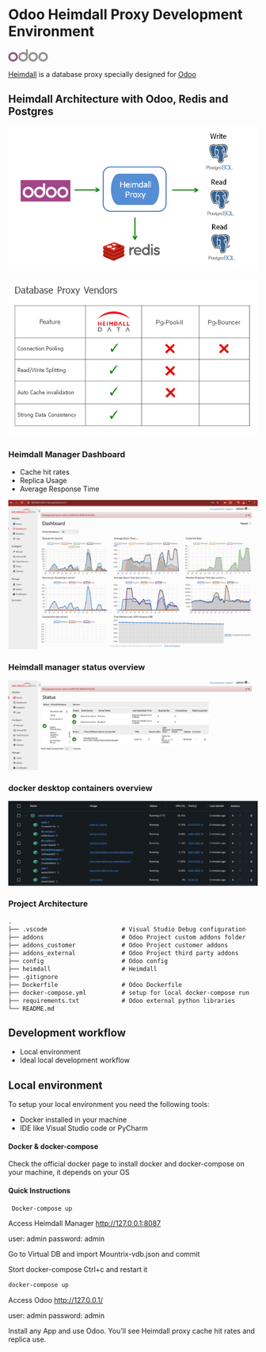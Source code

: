 # Odoo Heimdall Proxy Development Environment

<img src="./readme/odoo_logo.png" alt="Odoo"/> 
 
[Heimdall](https://www.heimdalldata.com/odoo/) is a database proxy specially designed for [Odoo](https://www.odoo.com)

## Heimdall Architecture with Odoo, Redis and Postgres

![](./readme/odoo-heimdall-proxy-diagram.png)

![](./readme/odoo-heimdall-features.png)

### Heimdall Manager Dashboard

- Cache hit rates
- Replica Usage
- Average Response Time

![](./readme/odoo-heimdall-metrics.png)

### Heimdall manager status overview

![](./readme/odoo-heimdall-status.png)

### docker desktop containers overview

![](./readme/odoo-heimdall-docker-desktop.png)

### Project Architecture

    .
    ├── .vscode                     # Visual Studio Debug configuration
    ├── addons                      # Odoo Project custom addons folder
    ├── addons_customer             # Odoo Project customer addons
    ├── addons_external             # Odoo Project third party addons
    ├── config                      # Odoo config
    ├── heimdall                    # Heimdall
    ├── .gitignore
    ├── Dockerfile                  # Odoo Dockerfile
    ├── docker-compose.yml          # setup for local docker-compose run
    ├── requirements.txt            # Odoo external python libraries
    └── README.md

## Development workflow

- Local environment
- Ideal local development workflow

## Local environment

To setup your local environment you need the following tools:

- Docker installed in your machine
- IDE like Visual Studio code or PyCharm

#### Docker & docker-compose

Check the official docker page to install docker and docker-compose on your machine, it depends on your OS

#### Quick Instructions

```bash
 Docker-compose up
```

Access Heimdall Manager
http://127.0.0.1:8087

user: admin
password: admin

Go to Virtual DB and import Mountrix-vdb.json and commit

Stort docker-compose Ctrl+c and restart it

```bash
docker-compose up
```

Access Odoo
http://127.0.0.1/

user: admin
password: admin

Install any App and use Odoo. You'll see Heimdall proxy cache hit rates and replica use.
